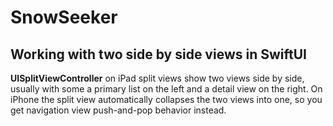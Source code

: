 # SnowSeeker

## Working with two side by side views in SwiftUI

__UISplitViewController__ on iPad split views show two views side by side, usually with some a primary list on the left and a detail view on the right. On iPhone the split view automatically collapses the two views into one, so you get navigation view push-and-pop behavior instead.
